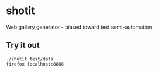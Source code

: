 # shotit
Web gallery generator - biased toward test semi-automation

## Try it out
```
./shotit test/data
firefox localhost:8888
```
